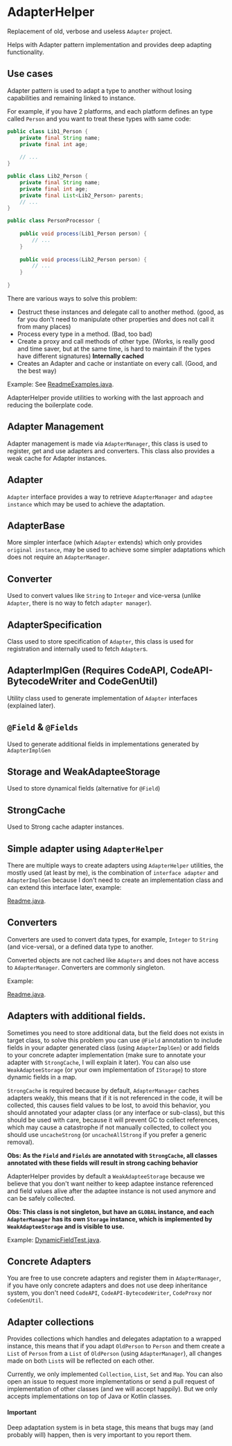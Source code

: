 # AdapterHelper

Replacement of old, verbose and useless `Adapter` project.

Helps with Adapter pattern implementation and provides deep adapting functionality.

## Use cases

Adapter pattern is used to adapt a type to another without losing capabilities and remaining linked to instance.

For example, if you have 2 platforms, and each platform defines an type called `Person` and you want to treat these types with same code:

```java
public class Lib1_Person {
    private final String name;
    private final int age;
    
    // ...
}

public class Lib2_Person {
    private final String name;
    private final int age;
    private final List<Lib2_Person> parents;
    // ...
}

public class PersonProcessor {
    
    public void process(Lib1_Person person) {
        // ...
    }
    
    public void process(Lib2_Person person) {
        // ...
    }
    
}
```

There are various ways to solve this problem:
 
- Destruct these instances and delegate call to another method. (good, as far you don't need to manipulate other properties and does not call it from many places)
- Process every type in a method. (Bad, too bad)
- Create a proxy and call methods of other type. (Works, is really good and time saver, but at the same time, is hard to maintain if the types have different signatures) **Internally cached**
- Creates an Adapter and cache or instantiate on every call. (Good, and the best way)

Example: See [ReadmeExamples.java](https://github.com/JonathanxD/AdapterHelper/tree/master/src/test/java/com/github/jonathanxd/adapterhelper/test/ReadmeExamples.java).

AdapterHelper provide utilities to working with the last approach and reducing the boilerplate code.

## Adapter Management

Adapter management is made via `AdapterManager`, this class is used to register, get and use adapters and converters. This class also provides a weak cache for Adapter instances.

## Adapter

`Adapter` interface provides a way to retrieve `AdapterManager` and `adaptee instance` which may be used to achieve the adaptation.

## AdapterBase

More simpler interface (which `Adapter` extends) which only provides `original instance`, may be used to achieve some simpler adaptations which does not require an `AdapterManager`.

## Converter

Used to convert values like `String` to `Integer` and vice-versa (unlike `Adapter`, there is no way to fetch `adapter manager`).

## AdapterSpecification

Class used to store specification of `Adapter`, this class is used for registration and internally used to fetch `Adapter`s.

## AdapterImplGen (Requires CodeAPI, CodeAPI-BytecodeWriter and CodeGenUtil)

Utility class used to generate implementation of `Adapter` interfaces (explained later).

## `@Field` & `@Fields`

Used to generate additional fields in implementations generated by `AdapterImplGen`

## Storage and WeakAdapteeStorage

Used to store dynamical fields (alternative for `@Field`)

## StrongCache

Used to Strong cache adapter instances.

## Simple adapter using `AdapterHelper`

There are multiple ways to create adapters using `AdapterHelper` utilities, the mostly used (at least by me), is the combination of `interface adapter` and `AdapterImplGen` because I don't need to create an implementation class and can extend this interface later, example:

[Readme.java](https://github.com/JonathanxD/AdapterHelper/tree/master/src/test/java/com/github/jonathanxd/adapterhelper/test/Readme.java).

## Converters

Converters are used to convert data types, for example, `Integer` to `String` (and vice-versa), or a defined data type to another. 

Converted objects are not cached like `Adapters` and does not have access to `AdapterManager`. Converters are commonly singleton. 

Example:

[Readme.java](https://github.com/JonathanxD/AdapterHelper/tree/master/src/test/java/com/github/jonathanxd/adapterhelper/test/Readme.java).

## Adapters with additional fields.

Sometimes you need to store additional data, but the field does not exists in target class, to solve this problem you can use `@Field` annotation to include fields in your adapter generated class (using `AdapterImplGen`) or add fields to your concrete adapter implementation (make sure to annotate your adapter with `StrongCache`, I will explain it later). You can also use `WeakAdapteeStorage` (or your own implementation of `IStorage`) to store dynamic fields in a map.

`StrongCache` is required because by default, `AdapterManager` caches adapters weakly, this means that if it is not referenced in the code, it will be collected, this causes field values to be lost, to avoid this behavior, you should annotated your adapter class (or any interface or sub-class), but this should be used with care, because it will prevent GC to collect references, which may cause a catastrophe if not manually collected, to collect you should use `uncacheStrong` (or `uncacheAllStrong` if you prefer a generic removal).

**Obs: As the `Field` and `Fields` are annotated with `StrongCache`, all classes annotated with these fields will result in strong caching behavior**

AdapterHelper provides by default a `WeakAdapteeStorage` because we believe that you don't want neither to keep adaptee instance referenced and field values alive after the adaptee instance is not used anymore and can be safely collected. 

**Obs: This class is not singleton, but have an `GLOBAL` instance, and each `AdapterManager` has its own `Storage` instance, which is implemented by `WeakAdapteeStorage` and is visible to use.**

Example:
[DynamicFieldTest.java](https://github.com/JonathanxD/AdapterHelper/tree/master/src/test/java/com/github/jonathanxd/adapterhelper/test/DynamicFieldTest.java).

## Concrete Adapters

You are free to use concrete adapters and register them in `AdapterManager`, if you have only concrete adapters and does not use deep inheritance system, you don't need `CodeAPI`, `CodeAPI-BytecodeWriter`, `CodeProxy` nor `CodeGenUtil`.

## Adapter collections

Provides collections which handles and delegates adaptation to a wrapped instance, this means that if you adapt `OldPerson` to `Person` and them create a `List` of `Person` from a `List` of `OldPerson` (using `AdapterManager`), all changes made on both `List`s will be reflected on each other.

Currently, we only implemented `Collection`, `List`, `Set` and `Map`. You can also open an issue to request more implementations or send a pull request of implementation of other classes (and we will accept happily).  But we only accepts implementations on top of Java or Kotlin classes.

#### Important

Deep adaptation system is in beta stage, this means that bugs may (and probably will) happen, then is very important to you report them.